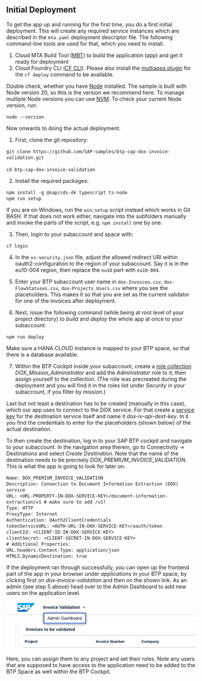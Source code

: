## Initial Deployment
To get the app up and running for the first time, you do a first initial deployment. This will create any required service instances which are described in the
`mta.yaml` deployment descriptor file. The following command-line tools are used for that, which you need to install.

1. Cloud MTA Build Tool ([MBT](https://sap.github.io/cloud-mta-build-tool/)) to build the application (app) and get it ready for deployment
2. Cloud Foundry CLI ([CF CLI](https://github.com/cloudfoundry/cli/wiki/V8-CLI-Installation-Guide)). Please also install the [multiapps plugin](https://github.com/cloudfoundry/multiapps-cli-plugin?tab=readme-ov-file#cf-community-plugin-repository) for the `cf deploy` command to be available.

Double check, whether you have [Node](https://nodejs.org/en) installed. The sample is built with Node version 20, so this is the version we recommend here.
To manage multiple Node versions you can use [NVM](https://github.com/nvm-sh/nvm). To check your current Node version, run:
```
node --version
```

Now onwards to doing the actual deployment.

1. First, clone the git repository:
```
git clone https://github.com/SAP-samples/btp-cap-dox-invoice-validation.git

cd btp-cap-dox-invoice-validation 
```

2. Install the required packages:
```
npm install -g @sap/cds-dk typescript ts-node
npm run setup
```

If you are on Windows, run the `win:setup` script instead which works in Git BASH. If that does not work either, navigate into the subfolders manually and invoke the parts of the script, e.g. `npm install` one by one.

3. Then, login to your subaccount and space with:
```
cf login
```

4. In the `xs-security.json` file, adjust the allowed redirect URI within oauth2-configuration to the region of your subaccount. Say it is in the eu10-004 region, then replace the `eu10` part with `eu10-004`.

5. Enter your BTP subaccount user name in `dox-Invoices.csv`, `dox-FlowStatuses.csv`, `dox-Projects_Users.csv` where you see the placeholders. This makes it so that you are set as the current validator for one of the invoices after deployment.

6. Next, issue the following command (while being at root level of your project directory) to _build_ and _deploy_ the whole app at once to your subaccount:
```
npm run deploy
```

Make sure a HANA CLOUD instance is mapped to your BTP space, so that there is a database available. 

7. Within the BTP Cockpit inside your subaccount, create a [role collection](https://cap.cloud.sap/docs/node.js/authentication#auth-in-cockpit) _DOX\_Mission\_Administrator_ and add the _Administrator_ role to it; then assign yourself to the collection. (The role was precreated during the deployment and you will find it in the roles list under _Security_ in your subaccount, if you filter by _mission_.)

Last but not least a destination has to be created (manually in this case), which our app uses to connect to the DOX service.
For that create a [service key](https://help.sap.com/docs/service-manager/sap-service-manager/creating-service-keys-in-cloud-foundry?version=Cloud&locale=en-US) for the destination service itself and name it _dox-iv-api-dest-key_. In it you find the credentials to enter for the placeholders (shown below) of the actual destination.

To then create the destination, log in to your SAP BTP cockpit and navigate to your subaccount. In the navigation area therein, go to Connectivity -> Destinations and select _Create Destination_.
Note that the name of the destination needs to be precisely _DOX_PREMIUM_INVOICE_VALIDATION_. This is what the app is going to look for later on.
```
Name: DOX_PREMIUM_INVOICE_VALIDATION
Description: Connection to Document Information Extraction (DOX) service
URL: <URL-PROPERTY-IN-DOX-SERVICE-KEY>/document-information-extraction/v1 # make sure to add /v1!
Type: HTTP
ProxyType: Internet
Authentication: OAuth2ClientCredentials
tokenServiceURL: <AUTH-URL-IN-DOX-SERVICE-KEY>/oauth/token
clientId: <CLIENT-ID-IN-DOX-SERVICE-KEY>
clientSecret: <CLIENT-SECRET-IN-DOX-SERVICE-KEY>
# Additional Properties:
URL.headers.Content-Type: application/json
HTML5.DynamicDestination: true
```

If the deployment ran through successfully, you can open up the frontend part of the app in your browser under _applications_ in your BTP space, by clicking first
on _dox-invoice-validation_ and then on the shown link. As an admin (see step 5 above) head over to the Admin Dashboard to add new users on the application level.

![Admin Dashboard](../1-intro/images/Head_to_Admin_Dashboard.png)

Here, you can assign them to any project and set their roles. Note any users that are supposed to have access to the application need to be added to the BTP Space as well within the BTP Cockpit.
